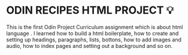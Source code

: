 # ODIN RECIPES HTML PROJECT 💡

This is the first Odin Project Curriculum assignment which is about html  language . I learned how to build a html boilerplate, how to create and  setting up  headings, 
paragraphs, lists, bottons, how to add images and audio, how to index pages and setting out a background and so on. 




